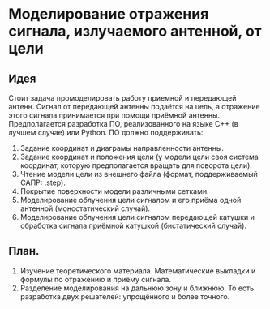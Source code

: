 # Моделирование отражения сигнала, излучаемого антенной, от цели

## Идея
Стоит задача промоделировать работу приемной и передающей антенн. Сигнал от передающей антенны подаётся на цель, а отражение этого сигнала принимается при помощи приёмной антенны. Предполагается разработка ПО, реализованного на языке C++ (в лучшем случае) или Python. 
ПО должно поддерживать:
1. Задание координат и диаграмы направленности антенны.
2. Задание координат и положения цели (у модели цели своя система координат, которую предполагается вращать для поворота цели).
3. Чтение модели цели из внешнего файла (формат, поддерживаемый САПР: .step).
4. Покрытие поверхности модели различными сетками.
5. Моделирование облучения цели сигналом и его приёма одной антенной (моностатический случай).
6. Моделирование облучения цели сигналом передающей катушки и обработка сигнала приёмной катушкой (бистатический случай).

## План.
1. Изучение теоретического материала. Математические выкладки и формулы по отражению и приёму сигнала.
2. Разделение моделирования на дальнюю зону и ближнюю. То есть разработка двух решателей: упрощённого и более точного.

